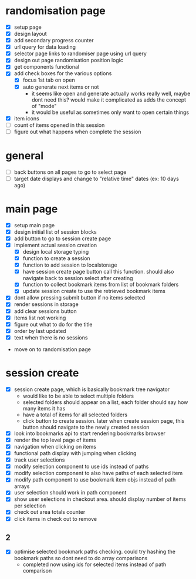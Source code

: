 # randomisation page
- [x] setup page
- [x] design layout
- [x] add secondary progress counter
- [x] url query for data loading
- [x] selector page links to randomiser page using url query
- [x] design out page randomisation position logic
- [x] get components functional
- [x] add check boxes for the various options
    - [x] focus 1st tab on open
    - [x] auto generate next items or not
        - it seems like open and generate actually works really well, maybe dont need this? would make it complicated as adds the concept of "mode"
        - it would be useful as sometimes only want to open certain things
- [x] item icons
- [ ] count of items opened in this session
- [ ] figure out what happens when complete the session

# general
- [ ] back buttons on all pages to go to select page
- [ ] target date displays and change to "relative time" dates (ex: 10 days ago)

# main page
- [x] setup main page
- [x] design initial list of session blocks
- [x] add button to go to session create page
- [x] implement actual session creation
    - [x] design local storage typing
    - [x] function to create a session
    - [x] function to add session to localstorage
    - [x] have session create page button call this function. should also navigate back to session select after creating
    - [x] function to collect bookmark items from list of bookmark folders
    - [x] update session create to use the retrieved bookmark items
- [x] dont allow pressing submit button if no items selected
- [x] render sessions in storage
- [x] add clear sessions button
- [x] items list not working
- [x] figure out what to do for the title
- [x] order by last updated
- [x] text when there is no sessions
- move on to randomisation page

# session create
- [x] session create page, which is basically bookmark tree navigator
    - would like to be able to select multiple folders
    - selected folders should appear on a list, each folder should say how many items it has
    - have a total of items for all selected folders
    - click button to create session. later when create session page, this button should navigate to the newly created session
- [x] look into bookmarks api to start rendering bookmarks browser
- [x] render the top level page of items
- [x] navigation when clicking on items
- [x] functional path display with jumping when clicking
- [x] track user selections
- [x] modify selection component to use ids instead of paths
- [x] modify selection component to also have paths of each selected item
- [x] modify path component to use bookmark item objs instead of path arrays
- [x] user selection should work in path component
- [x] show user selections in checkout area. should display number of items per selection
- [x] check out area totals counter
- [x] click items in check out to remove

## 2
- [x] optimise selected bookmark paths checking. could try hashing the bookmark paths so dont need to do array comparisons
    - completed now using ids for selected items instead of path comparison